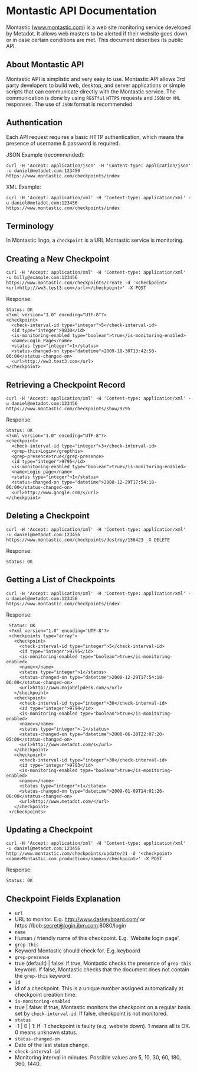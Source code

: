 # Montastic API Documentation

Montastic (www.montastic.com) is a web site monitoring service developed by Metadot. 
It allows web masters to be alerted if their website goes down or in case certain conditions are met. This document describes its public API.


## About Montastic API

Montastic API is simplistic and very easy to use. Montastic API allows 3rd party developers to build web, desktop, and server applications or simple scripts that can communicate directly with the Montastic service. The communication is done by using `RESTful` `HTTPS` requests and `JSON` or `XML` responses. The use of `JSON` format is recommended.

## Authentication

Each API request requires a basic HTTP authentication, which means the presence of username & password is required.

JSON Example (recommended):

    curl -H 'Accept: application/json' -H 'Content-type: application/json' -u daniel@metadot.com:123456 https://www.montastic.com/checkpoints/index

XML Example:

    curl -H 'Accept: application/xml' -H 'Content-type: application/xml' -u daniel@metadot.com:123456 https://www.montastic.com/checkpoints/index

## Terminology

In Montastic lingo, a `checkpoint` is a URL Montastic service is monitoring.


## Creating a New Checkpoint  

    curl -H 'Accept: application/xml' -H 'Content-type: application/xml'  -u billy@example.com:123456 https://www.montastic.com/checkpoints/create -d '<checkpoint><url>http://ww3.test3.com</url></checkpoint>' -X POST
    
Response:

    Status: OK
    <?xml version="1.0" encoding="UTF-8"?>
    <checkpoint>
      <check-interval-id type="integer">5</check-interval-id>
      <id type="integer">9830</id>
      <is-monitoring-enabled type="boolean">true</is-monitoring-enabled>
      <name>Login Page</name>
      <status type="integer">1</status>
      <status-changed-on type="datetime">2009-10-30T13:42:50-06:00</status-changed-on>
      <url>http://ww3.test3.com</url>
    </checkpoint>
    

## Retrieving a Checkpoint Record  

    curl -H 'Accept: application/xml' -H 'Content-type: application/xml' -u daniel@metadot.com:123456 https://www.montastic.com/checkpoints/show/9795

Response:

    Status: OK
    <?xml version="1.0" encoding="UTF-8"?>
    <checkpoint>
      <check-interval-id type="integer">3</check-interval-id>
      <grep-this>Login</grepthis>
      <grep-presence>true</grep-presence>
      <id type="integer">9795</id>
      <is-monitoring-enabled type="boolean">true</is-monitoring-enabled>
      <name>Login page</name>
      <status type="integer">1</status>
      <status-changed-on type="datetime">2008-12-29T17:54:18-06:00</status-changed-on>
      <url>http://www.google.com/</url>
    </checkpoint>
    
## Deleting a Checkpoint

    curl -H 'Accept: application/xml' -H 'Content-type: application/xml'  -u daniel@metadot.com:123456 https://www.montastic.com/checkpoints/destroy/156423 -X DELETE
    
Response:

    Status: OK
    
## Getting a List of Checkpoints

    curl -H 'Accept: application/xml' -H 'Content-type: application/xml' -u daniel@metadot.com:123456 https://www.montastic.com/checkpoints/index
    
Response:

     Status: OK
     <?xml version="1.0" encoding="UTF-8"?>
     <checkpoints type="array">
       <checkpoint>
         <check-interval-id type="integer">5</check-interval-id>
         <id type="integer">9795</id>
         <is-monitoring-enabled type="boolean">true</is-monitoring-enabled>
         <name></name>
         <status type="integer">1</status>
         <status-changed-on type="datetime">2008-12-29T17:54:18-06:00</status-changed-on>
         <url>http://www.mojohelpdesk.com/</url>
       </checkpoint>
       <checkpoint>
         <check-interval-id type="integer">30</check-interval-id>
         <id type="integer">9794</id>
         <is-monitoring-enabled type="boolean">true</is-monitoring-enabled>
         <name></name>
         <status type="integer">-1</status>
         <status-changed-on type="datetime">2008-06-20T22:07:20-05:00</status-changed-on>
         <url>http://www.metadot.com/s</url>
       </checkpoint>
       <checkpoint>
         <check-interval-id type="integer">30</check-interval-id>
         <id type="integer">9793</id>
         <is-monitoring-enabled type="boolean">true</is-monitoring-enabled>
         <name></name>
         <status type="integer">1</status>
         <status-changed-on type="datetime">2009-01-09T14:01:26-06:00</status-changed-on>
         <url>http://www.metadot.com/</url>
       </checkpoint>
     </checkpoints>

## Updating a Checkpoint  

    curl -H 'Accept: application/xml' -H 'Content-type: application/xml'  -u daniel@metadot.com:123456 http://www.montastic.com/checkpoints/update/21 -d '<checkpoint><name>Montastic.com production</name></checkpoint>' -X POST
    
Response:

    Status: OK
    

## Checkpoint Fields Explanation  
 
 - `url`
  - URL to monitor. E.g. http://www.daskeyboard.com/ or https://bob:secret@login.ibm.com:8080/login
 - `name`
  - Human / friendly name of this checkpoint. E.g. 'Website login page'.
 - `grep-this`
  - Keyword Montastic should check for. E.g. keyboard
 - `grep-presence`
  - true (default) | false: if true, Montastic checks the presence of `grep-this` keyword. If false, Montastic checks that the document does not contain the `grep-this` keyword.
 - `id`
  - id of a checkpoint. This is a unique number assigned automatically at checkpoint creation time.
 - `is-monitoring-enabled`
  - true | false: if true, Montastic monitors the checkpoint on a regular basis set by `check-interval-id`. If false, checkpoint is not monitored.
 - `status`
  - -1 | 0 | 1: If -1 checkpoint is faulty (e.g. website down). 1 means all is OK. 0 means unknown status.
 - `status-changed-on`
  - Date of the last status change.
 - `check-interval-id`
  - Monitoring interval in minutes. Possible values are 5, 10, 30, 60, 180, 360, 1440.
 
